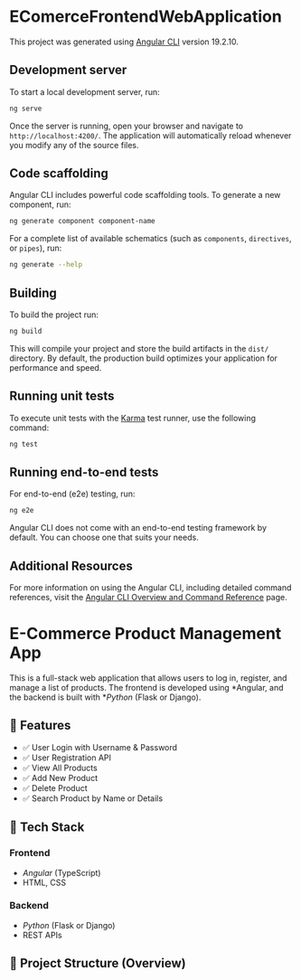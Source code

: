 # EComerceFrontendWebApplication

This project was generated using [Angular CLI](https://github.com/angular/angular-cli) version 19.2.10.

## Development server

To start a local development server, run:

```bash
ng serve
```

Once the server is running, open your browser and navigate to `http://localhost:4200/`. The application will automatically reload whenever you modify any of the source files.

## Code scaffolding

Angular CLI includes powerful code scaffolding tools. To generate a new component, run:

```bash
ng generate component component-name
```

For a complete list of available schematics (such as `components`, `directives`, or `pipes`), run:

```bash
ng generate --help
```

## Building

To build the project run:

```bash
ng build
```

This will compile your project and store the build artifacts in the `dist/` directory. By default, the production build optimizes your application for performance and speed.

## Running unit tests

To execute unit tests with the [Karma](https://karma-runner.github.io) test runner, use the following command:

```bash
ng test
```

## Running end-to-end tests

For end-to-end (e2e) testing, run:

```bash
ng e2e
```

Angular CLI does not come with an end-to-end testing framework by default. You can choose one that suits your needs.

## Additional Resources

For more information on using the Angular CLI, including detailed command references, visit the [Angular CLI Overview and Command Reference](https://angular.dev/tools/cli) page.

# E-Commerce Product Management App

This is a full-stack web application that allows users to log in, register, and manage a list of products. The frontend is developed using *Angular, and the backend is built with **Python* (Flask or Django).

## 🚀 Features

- ✅ User Login with Username & Password
- ✅ User Registration API
- ✅ View All Products
- ✅ Add New Product
- ✅ Delete Product
- ✅ Search Product by Name or Details

## 🧩 Tech Stack

### Frontend
- *Angular* (TypeScript)
- HTML, CSS

### Backend
- *Python* (Flask or Django)
- REST APIs

## 📂 Project Structure (Overview)
